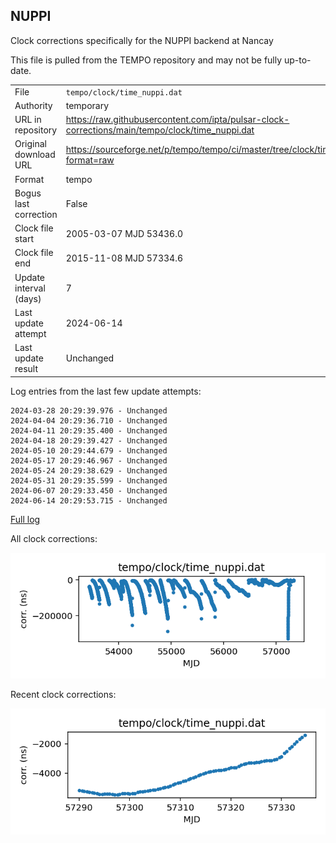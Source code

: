 
## NUPPI

Clock corrections specifically for the NUPPI backend at Nancay

This file is pulled from the TEMPO repository and may not be fully
up-to-date.

|     |     |
|:--- |:--- |
| File | `tempo/clock/time_nuppi.dat` |
| Authority | temporary |
| URL in repository | <https://raw.githubusercontent.com/ipta/pulsar-clock-corrections/main/tempo/clock/time_nuppi.dat> |
| Original download URL | <https://sourceforge.net/p/tempo/tempo/ci/master/tree/clock/time_nuppi.dat?format=raw> |
| Format | tempo |
| Bogus last correction | False |
| Clock file start | 2005-03-07 MJD 53436.0 |
| Clock file end | 2015-11-08 MJD 57334.6 |
| Update interval (days) | 7 |
| Last update attempt | 2024-06-14 |
| Last update result | Unchanged |

Log entries from the last few update attempts:
```
2024-03-28 20:29:39.976 - Unchanged
2024-04-04 20:29:36.710 - Unchanged
2024-04-11 20:29:35.400 - Unchanged
2024-04-18 20:29:39.427 - Unchanged
2024-05-10 20:29:44.679 - Unchanged
2024-05-17 20:29:46.967 - Unchanged
2024-05-24 20:29:38.629 - Unchanged
2024-05-31 20:29:35.599 - Unchanged
2024-06-07 20:29:33.450 - Unchanged
2024-06-14 20:29:53.715 - Unchanged
```
[Full log](https://raw.githubusercontent.com/ipta/pulsar-clock-corrections/main/log/tempo/clock/time_nuppi.dat.log)


All clock corrections:

![plot of all clock corrections](time_nuppi.dat.png "All corrections")

Recent clock corrections:

![plot of recent clock corrections](time_nuppi.dat.short.png "Recent corrections")

